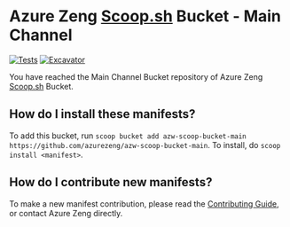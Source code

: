 # Azure Zeng [Scoop.sh](https://scoop.sh) Bucket - Main Channel

[![Tests](https://github.com/azurezeng/azw-scoop-bucket-main/actions/workflows/ci.yml/badge.svg)](https://github.com/azurezeng/azw-scoop-bucket-main/actions/workflows/ci.yml) [![Excavator](https://github.com/azurezeng/azw-scoop-bucket-main/actions/workflows/excavator.yml/badge.svg)](https://github.com/azurezeng/azw-scoop-bucket-main/actions/workflows/excavator.yml)

You have reached the Main Channel Bucket repository of Azure Zeng [Scoop.sh](https://scoop.sh) Bucket.

## How do I install these manifests?

To add this bucket, run `scoop bucket add azw-scoop-bucket-main https://github.com/azurezeng/azw-scoop-bucket-main`. To install, do `scoop install <manifest>`.

## How do I contribute new manifests?

To make a new manifest contribution, please read the [Contributing Guide](https://github.com/ScoopInstaller/.github/blob/main/.github/CONTRIBUTING.md), or contact Azure Zeng directly.
